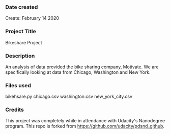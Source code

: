 ### Date created
Create: February 14 2020  

### Project Title
Bikeshare Project

### Description
An analysis of data provided the bike sharing company, Motivate. We are specifically looking at data from Chicago, Washington and New York.

### Files used
bikehsare.py
chicago.csv
washington.csv
new_york_city.csv

### Credits
This project was completely while in attendance with Udacity's Nanodegree program. This repo is forked from https://github.com/udacity/pdsnd_github.

###
